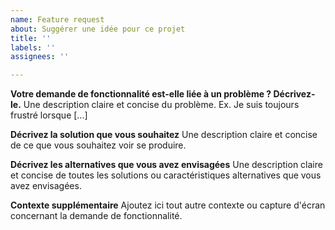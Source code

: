 ```yaml
---
name: Feature request
about: Suggérer une idée pour ce projet
title: ''
labels: ''
assignees: ''

---
```


**Votre demande de fonctionnalité est-elle liée à un problème ? Décrivez-le.**
Une description claire et concise du problème. Ex. Je suis toujours frustré lorsque [...]

**Décrivez la solution que vous souhaitez**
Une description claire et concise de ce que vous souhaitez voir se produire.

**Décrivez les alternatives que vous avez envisagées**
Une description claire et concise de toutes les solutions ou caractéristiques alternatives que vous avez envisagées.

**Contexte supplémentaire**
Ajoutez ici tout autre contexte ou capture d'écran concernant la demande de fonctionnalité.
